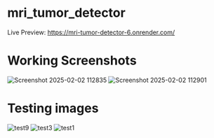 ﻿# mri_tumor_detector
 Live Preview: https://mri-tumor-detector-6.onrender.com/

# Working Screenshots 
![Screenshot 2025-02-02 112835](https://github.com/user-attachments/assets/945518a0-166e-43bf-bd40-00c27a9d204b)
![Screenshot 2025-02-02 112901](https://github.com/user-attachments/assets/53121a4c-cc69-4f95-b838-df0d12f3eb51)

# Testing images
![test9](https://github.com/user-attachments/assets/31601f2e-9950-4db9-a945-c67a6e32b696)
![test3](https://github.com/user-attachments/assets/daf11aa0-80bb-4d59-a73f-cbf550c56926)
![test1](https://github.com/user-attachments/assets/cca56437-56f5-4d12-b56c-38d8bceb199e)
